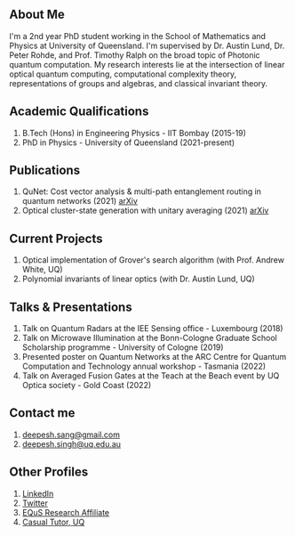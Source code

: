 
## About Me
I'm a 2nd year PhD student working in the School of Mathematics and Physics at University of Queensland. I'm supervised by Dr. Austin Lund, Dr. Peter Rohde, and Prof. Timothy Ralph on the broad topic of Photonic quantum computation. My research interests lie at the intersection of linear optical quantum computing, computational complexity theory, representations of groups and algebras, and classical invariant theory. 

## Academic Qualifications
1. B.Tech (Hons) in Engineering Physics - IIT Bombay (2015-19)
2. PhD in Physics - University of Queensland (2021-present)

## Publications
1. QuNet: Cost vector analysis & multi-path entanglement routing in quantum networks (2021) [arXiv](https://arxiv.org/abs/2105.00418)
2. Optical cluster-state generation with unitary averaging (2021) [arXiv](https://arxiv.org/abs/2209.15282)

## Current Projects
1. Optical implementation of Grover's search algorithm (with Prof. Andrew White, UQ)
2. Polynomial invariants of linear optics (with Dr. Austin Lund, UQ)

## Talks & Presentations
1. Talk on Quantum Radars at the IEE Sensing office - Luxembourg (2018)
2. Talk on Microwave Illumination at the Bonn-Cologne Graduate School Scholarship programme - University of Cologne (2019)
3. Presented poster on Quantum Networks at the ARC Centre for Quantum Computation and Technology annual workshop - Tasmania (2022)
4. Talk on Averaged Fusion Gates at the Teach at the Beach event by UQ Optica society - Gold Coast (2022) 

## Contact me
1. <deepesh.sang@gmail.com>
2. <deepesh.singh@uq.edu.au>

## Other Profiles
1. [LinkedIn](https://www.linkedin.com/in/deepesh--singh/)
2. [Twitter](https://twitter.com/deepesh__singh)
3. [EQuS Research Affiliate](https://equs.org/users/deepesh-singh)
4. [Casual Tutor, UQ](https://smp.uq.edu.au/profile/11784/deepesh-singh)
